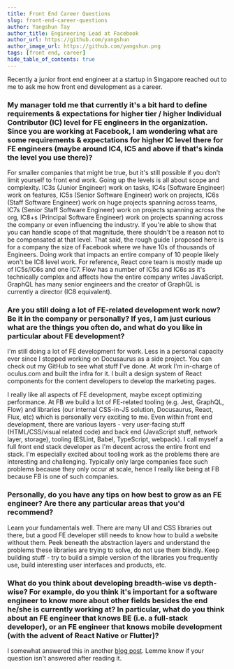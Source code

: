 ```yaml
---
title: Front End Career Questions
slug: front-end-career-questions
author: Yangshun Tay
author_title: Engineering Lead at Facebook
author_url: https://github.com/yangshun
author_image_url: https://github.com/yangshun.png
tags: [front end, career]
hide_table_of_contents: true
---
```


Recently a junior front end engineer at a startup in Singapore reached out to me to ask me how front end development as a career.

### My manager told me that currently it's a bit hard to define requirements & expectations for higher tier / higher Individual Contributor (IC) level for FE engineers in the organization. Since you are working at Facebook, I am wondering what are some requirements & expectations for higher IC level there for FE engineers (maybe around IC4, IC5 and above if that's kinda the level you use there)?

For smaller companies that might be true, but it's still possible if you don't limit yourself to front end work. Going up the levels is all about scope and complexity. IC3s (Junior Engineer) work on tasks, IC4s (Software Engineer) work on features, IC5s (Senior Software Engineer) work on projects, IC6s (Staff Software Engineer) work on huge projects spanning across teams, IC7s (Senior Staff Software Engineer) work on projects spanning across the org, IC8+s (Principal Software Engineer) work on projects spanning across the company or even influencing the industry. If you're able to show that you can handle scope of that magnitude, there shouldn't be a reason not to be compensated at that level. That said, the rough guide I proposed here is for a company the size of Facebook where we have 10s of thousands of Engineers. Doing work that impacts an entire company of 10 people likely won't be IC8 level work. For reference, React core team is mostly made up of IC5s/IC6s and one IC7. Flow has a number of IC5s and IC6s as it's technically complex and affects how the entire company writes JavaScript. GraphQL has many senior engineers and the creator of GraphQL is currently a director (IC8 equivalent).

### Are you still doing a lot of FE-related development work now? Be it in the company or personally? If yes, I am just curious what are the things you often do, and what do you like in particular about FE development?

I'm still doing a lot of FE development for work. Less in a personal capacity ever since I stopped working on Docusaurus as a side project. You can check out my GitHub to see what stuff I've done. At work I'm in-charge of oculus.com and built the infra for it. I built a design system of React components for the content developers to develop the marketing pages.

I really like all aspects of FE development, maybe except optimizing performance. At FB we build a lot of FE-related tooling (e.g. Jest, GraphQL, Flow) and libraries (our internal CSS-in-JS solution, Docusaurus, React, Flux, etc) which is personally very exciting to me. Even within front end development, there are various layers - very user-facing stuff (HTML/CSS/visual related code) and back end (JavaScript stuff, network layer, storage), tooling (ESLint, Babel, TypeScript, webpack). I call myself a full front end stack developer as I'm decent across the entire front end stack. I'm especially excited about tooling work as the problems there are interesting and challenging. Typically only large companies face such problems because they only occur at scale, hence I really like being at FB because FB is one of such companies.

### Personally, do you have any tips on how best to grow as an FE engineer? Are there any particular areas that you'd recommend?

Learn your fundamentals well. There are many UI and CSS libraries out there, but a good FE developer still needs to know how to build a website without them. Peek beneath the abstraction layers and understand the problems these libraries are trying to solve, do not use them blindly. Keep building stuff - try to build a simple version of the libraries you frequently use, build interesting user interfaces and products, etc.

### What do you think about developing breadth-wise vs depth-wise? For example, do you think it's important for a software engineer to know more about other fields besides the end he/she is currently working at? In particular, what do you think about an FE engineer that knows BE (i.e. a full-stack developer), or an FE engineer that knows mobile development (with the advent of React Native or Flutter)?

I somewhat answered this in another [blog post](/blog/are-front-end-development-skills-enough-for-a-career). Lemme know if your question isn't answered after reading it.
